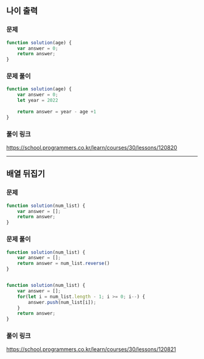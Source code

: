 ## 나이 출력

### 문제 
```javascript
function solution(age) {
    var answer = 0;
    return answer;
}
```

### 문제 풀이
```javascript
function solution(age) {
    var answer = 0;
    let year = 2022
    
    return answer = year - age +1
}
```

### 풀이 링크 

https://school.programmers.co.kr/learn/courses/30/lessons/120820



------------------------------------------------------------------------------------


## 배열 뒤집기 


### 문제 
```javascript
function solution(num_list) {
    var answer = [];
    return answer;
}
```

### 문제 풀이
```javascript
function solution(num_list) {
    var answer = [];
    return answer = num_list.reverse()
}


function solution(num_list) {
    var answer = [];
    for(let i = num_list.length - 1; i >= 0; i--) {
        answer.push(num_list[i]);
    }
    return answer;
}
```

### 풀이 링크 

https://school.programmers.co.kr/learn/courses/30/lessons/120821